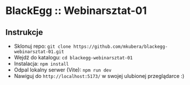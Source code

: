# BlackEgg :: Webinarsztat-01

## Instrukcje

- Sklonuj repo: `git clone https://github.com/mkubera/blackegg-webinarsztat-01.git`
- Wejdź do katalogu: `cd blackegg-webinarsztat-01`
- Instalacja: `npm install`
- Odpal lokalny serwer (Vite): `npm run dev`
- Nawiguj do `http://localhost:5173/` w swojej ulubionej przeglądarce :)